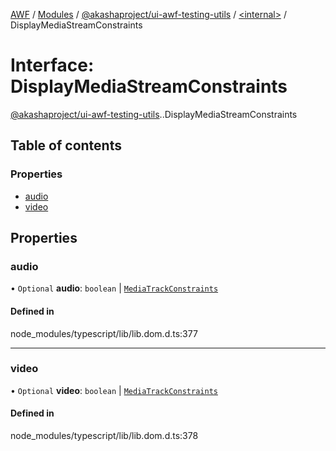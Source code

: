[AWF](../README.md) / [Modules](../modules.md) / [@akashaproject/ui-awf-testing-utils](../modules/akashaproject_ui_awf_testing_utils.md) / [<internal\>](../modules/akashaproject_ui_awf_testing_utils._internal_.md) / DisplayMediaStreamConstraints

# Interface: DisplayMediaStreamConstraints

[@akashaproject/ui-awf-testing-utils](../modules/akashaproject_ui_awf_testing_utils.md).[<internal>](../modules/akashaproject_ui_awf_testing_utils._internal_.md).DisplayMediaStreamConstraints

## Table of contents

### Properties

- [audio](akashaproject_ui_awf_testing_utils._internal_.DisplayMediaStreamConstraints.md#audio)
- [video](akashaproject_ui_awf_testing_utils._internal_.DisplayMediaStreamConstraints.md#video)

## Properties

### audio

• `Optional` **audio**: `boolean` \| [`MediaTrackConstraints`](akashaproject_ui_awf_testing_utils._internal_.MediaTrackConstraints.md)

#### Defined in

node_modules/typescript/lib/lib.dom.d.ts:377

___

### video

• `Optional` **video**: `boolean` \| [`MediaTrackConstraints`](akashaproject_ui_awf_testing_utils._internal_.MediaTrackConstraints.md)

#### Defined in

node_modules/typescript/lib/lib.dom.d.ts:378
